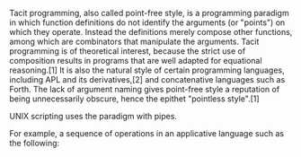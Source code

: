 Tacit programming, also called point-free style, is a programming paradigm in which function definitions do not identify the arguments (or "points") on which they operate. Instead the definitions merely compose other functions, among which are combinators that manipulate the arguments. Tacit programming is of theoretical interest, because the strict use of composition results in programs that are well adapted for equational reasoning.[1] It is also the natural style of certain programming languages, including APL and its derivatives,[2] and concatenative languages such as Forth. The lack of argument naming gives point-free style a reputation of being unnecessarily obscure, hence the epithet "pointless style".[1]

UNIX scripting uses the paradigm with pipes.

For example, a sequence of operations in an applicative language such as the following: